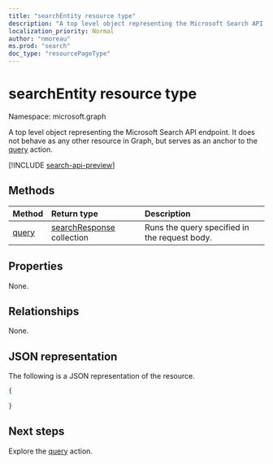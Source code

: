 ```yaml
---
title: "searchEntity resource type"
description: "A top level object representing the Microsoft Search API endpoint."
localization_priority: Normal
author: "nmoreau"
ms.prod: "search"
doc_type: "resourcePageType"
---
```


# searchEntity resource type

Namespace: microsoft.graph

A top level object representing the Microsoft Search API endpoint. It does not behave as any other resource in Graph, but serves as an anchor to the [query](../api/search-query.md) action.

[!INCLUDE [search-api-preview](../../includes/search-api-preview-signup.md)]

## Methods
|Method|Return type|Description|
|:---|:---|:---|
|[query](../api/search-query.md) |[searchResponse](searchresponse.md) collection | Runs the query specified in the request body.|

## Properties
None.

## Relationships
None.

## JSON representation
The following is a JSON representation of the resource.

``` json
{
  
}
```

## Next steps

Explore the [query](../api/search-query.md) action.
